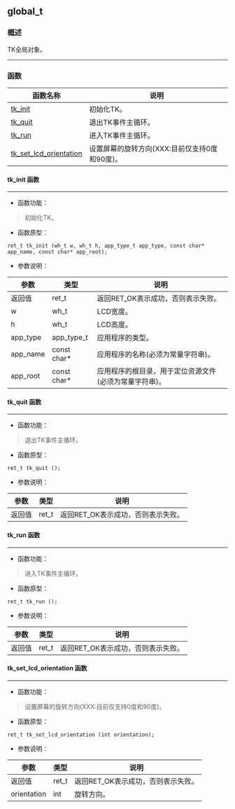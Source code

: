 ## global\_t
### 概述
 TK全局对象。


----------------------------------
### 函数
<p id="global_t_methods">

| 函数名称 | 说明 | 
| -------- | ------------ | 
| <a href="#global_t_tk_init">tk\_init</a> | 初始化TK。 |
| <a href="#global_t_tk_quit">tk\_quit</a> | 退出TK事件主循环。 |
| <a href="#global_t_tk_run">tk\_run</a> | 进入TK事件主循环。 |
| <a href="#global_t_tk_set_lcd_orientation">tk\_set\_lcd\_orientation</a> | 设置屏幕的旋转方向(XXX:目前仅支持0度和90度)。 |
#### tk\_init 函数
-----------------------

* 函数功能：

> <p id="global_t_tk_init"> 初始化TK。




* 函数原型：

```
ret_t tk_init (wh_t w, wh_t h, app_type_t app_type, const char* app_name, const char* app_root);
```

* 参数说明：

| 参数 | 类型 | 说明 |
| -------- | ----- | --------- |
| 返回值 | ret\_t | 返回RET\_OK表示成功，否则表示失败。 |
| w | wh\_t | LCD宽度。 |
| h | wh\_t | LCD高度。 |
| app\_type | app\_type\_t | 应用程序的类型。 |
| app\_name | const char* | 应用程序的名称(必须为常量字符串)。 |
| app\_root | const char* | 应用程序的根目录，用于定位资源文件(必须为常量字符串)。 |
#### tk\_quit 函数
-----------------------

* 函数功能：

> <p id="global_t_tk_quit"> 退出TK事件主循环。




* 函数原型：

```
ret_t tk_quit ();
```

* 参数说明：

| 参数 | 类型 | 说明 |
| -------- | ----- | --------- |
| 返回值 | ret\_t | 返回RET\_OK表示成功，否则表示失败。 |
#### tk\_run 函数
-----------------------

* 函数功能：

> <p id="global_t_tk_run"> 进入TK事件主循环。




* 函数原型：

```
ret_t tk_run ();
```

* 参数说明：

| 参数 | 类型 | 说明 |
| -------- | ----- | --------- |
| 返回值 | ret\_t | 返回RET\_OK表示成功，否则表示失败。 |
#### tk\_set\_lcd\_orientation 函数
-----------------------

* 函数功能：

> <p id="global_t_tk_set_lcd_orientation"> 设置屏幕的旋转方向(XXX:目前仅支持0度和90度)。




* 函数原型：

```
ret_t tk_set_lcd_orientation (int orientation);
```

* 参数说明：

| 参数 | 类型 | 说明 |
| -------- | ----- | --------- |
| 返回值 | ret\_t | 返回RET\_OK表示成功，否则表示失败。 |
| orientation | int | 旋转方向。 |
